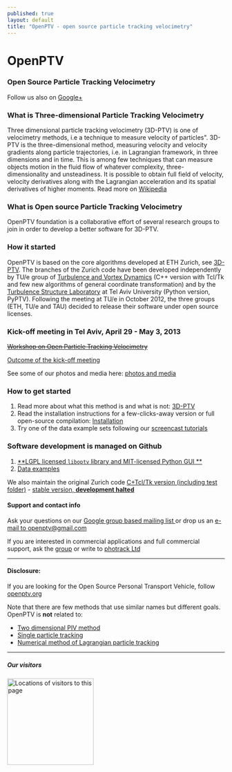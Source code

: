 ```yaml
---
published: true
layout: default
title: "OpenPTV - open source particle tracking velocimetry"
---
```


# OpenPTV  

### Open Source Particle Tracking Velocimetry 

Follow us also on <a href="https://plus.google.com/101512342198902345717" rel="publisher">Google+</a>


### What is Three-dimensional Particle Tracking Velocimetry
Three dimensional particle tracking velocimetry (3D-PTV) is one of velocimetry methods, i.e a technique to measure velocity of particles". 3D-PTV is the three-dimensional method, measuring velocity and velocity gradients along particle trajectories, i.e. in Lagrangian framework, in three dimensions and in time. This is among few techniques that can measure objects motion in the fluid flow of whatever complexity, three-dimensionality and unsteadiness. It is possible to obtain full field of velocity, velocity derivatives along with the Lagrangian acceleration and its spatial derivatives of higher moments. Read more on [Wikipedia](http://en.wikipedia.org/wiki/Particle_tracking_velocimetry)


### What is Open source Particle Tracking Velocimetry
OpenPTV foundation is a collaborative effort of several research groups to join in order to develop a better software for 3D-PTV. 



### How it started 
OpenPTV is based on the core algorithms developed at ETH Zurich, see [3D-PTV](http://3dptv.github.com). The branches of the Zurich code have been developed independently by TU/e group of [Turbulence and Vortex Dynamics](http://www.tue.nl/en/university/departments/applied-physics/research/transport-physics/turbulence-and-vortex-dynamics-wdy/) (C++ version with Tcl/Tk and few new algorithms of general coordinate transformation) and by the [Turbulence Structure Laboratory](http://www.eng.tau.ac.il/turbulencelab) at Tel Aviv University (Python version, PyPTV). Following the meeting at TU/e in October 2012, the three groups (ETH, TU/e and TAU) decided to release their software under open source licenses. 

### Kick-off meeting in Tel Aviv, April 29 - May 3, 2013
[<del>Workshop on Open Particle Tracking Velocimetry</del>](http://openptv.github.com/cost-meeting-tel-aviv.html)

[Outcome of the kick-off meeting](http://openptv.github.com/post-meeting.html)

See some of our photos and media here: [photos and media](http://www.openptv.net/media.html "Photos and media")

### How to get started
1. Read more about what this method is and what is not: [3D-PTV](http://3dptv.github.io/wiki/an_introduction_to_3d_ptv/index.html)
2. Read the installation instructions for a few-clicks-away version or full open-source compilation: [Installation](http://alexlib.github.io/docs/)
3. Try one of the data example sets following our [screencast tutorials](http://alexlib.github.io/docs/tutorial.html)

### Software development is managed on Github 
1. [**LGPL licensed `liboptv` library and MIT-licensed Python GUI **](http://github.com/openptv/openptv-python) 
2. [Data examples](http://github.com/OpenPTV/examples)  

We also maintain the original Zurich code [C+Tcl/Tk version (including test folder)](http://github.com/OpenPTV/C-TclTk)  - [stable version, **development halted**](http://openptv.github.com/post-meeting.html) 


#### Support and contact info

Ask your questions on our [Google group based mailing list ](https://groups.google.com/forum/#!forum/openptv) or drop us an [e-mail to openptv@gmail.com](mailto:openptv@gmail.com)

If you are interested in commercial applications and full commercial support, ask the [group](https://groups.google.com/forum/#!forum/openptv) or write to [photrack Ltd](http://www.photrack.ch)

-----

#### Disclosure:
If you are looking for the Open Source Personal Transport Vehicle, follow [openptv.org](http://www.openptv.org)

Note that there are few methods that use similar names but different goals. OpenPTV is **not** related to:  

* [Two dimensional PIV method](http://en.wikipedia.org/wiki/Particle_tracking_velocimetry)  
* [Single particle tracking](http://en.wikipedia.org/wiki/Single_particle_tracking)  
* [Numerical method of Lagrangian particle tracking](http://en.wikipedia.org/wiki/Lagrangian_particle_tracking)

------
##### Our visitors
<a href="http://www2.clustrmaps.com/user/84410cc6c">
<img src="http://www2.clustrmaps.com/stats/maps-no_clusters/www.openptv.net-thumb.jpg" alt="Locations of visitors to this page" style="width: 200px;"/>
</a>